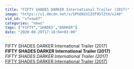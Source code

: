 ```yaml
---
title: "FIFTY SHADES DARKER International Trailer (2017)"
image: "https://s1.dmcdn.net/v/SPhEN1VIZdf9STZtH/x240"
vid_id: "x7vow47"
categories: "news"
tags: ["FIFTY","SHADES","DARKER"]
date: "2020-08-29T17:18:04+03:00"
---
```

FIFTY SHADES DARKER International Trailer (2017)<br><b>FIFTY SHADES DARKER International Trailer (2017)</b><br> <i>FIFTY SHADES DARKER International Trailer (2017)</i><br> <u>FIFTY SHADES DARKER International Trailer (2017)</u>
